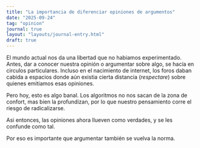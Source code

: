 ```yaml
---
title: "La importancia de diferenciar opiniones de argumentos"
date: "2025-09-24"
tag: "opinion"
journal: true
layout: "layouts/journal-entry.html"
draft: true
---
```


El mundo actual nos da una libertad que no habiamos experimentado. Antes, dar a conocer nuestra opinión o argumentar sobre algo, se hacía en circulos particulares. Incluso en el nacimiento de internet, los foros daban cabida a espacios donde aún existia cierta distancia (*respectare*) sobre quienes emitiamos esas opiniones.

Pero hoy, esto es algo banal. Los algoritmos no nos sacan de la zona de confort, mas bien la profundizan, por lo que nuestro pensamiento corre el riesgo de radicalizarse.

Asi entonces, las opiniones ahora llueven como verdades, y se les confunde como tal.

Por eso es importante que argumentar también se vuelva la norma.